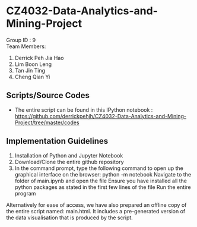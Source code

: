 # CZ4032-Data-Analytics-and-Mining-Project


Group ID : 9  
Team Members:
1) Derrick Peh Jia Hao
2) Lim Boon Leng
3) Tan Jin Ting
4) Cheng Qian Yi



## Scripts/Source Codes 
- The entire script can be found in this IPython notebook : https://github.com/derrickpehjh/CZ4032-Data-Analytics-and-Mining-Project/tree/master/codes
## Implementation Guidelines 
1. Installation of Python and Jupyter Notebook 
2. Download/Clone the entire github repository
3. In the command prompt, type the following command to open up the graphical interface on the browser:
python -m notebook 
Navigate to the folder of main.ipynb and open the file 
Ensure you have installed all the python packages as stated in the first few lines of the file 
Run the entire program 

Alternatively for ease of access, we have also prepared an offline copy of the entire script named: main.html. It includes a pre-generated version of the data visualisation that is produced by the script.
